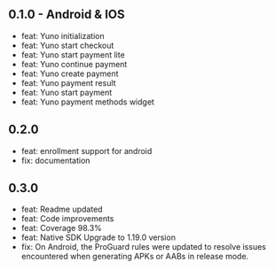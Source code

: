 ## 0.1.0 - Android & IOS
- feat: Yuno initialization
- feat: Yuno start checkout
- feat: Yuno start payment lite
- feat: Yuno continue payment
- feat: Yuno create payment
- feat: Yuno payment result
- feat: Yuno start payment
- feat: Yuno payment methods widget
## 0.2.0
- feat: enrollment support for android
- fix: documentation
## 0.3.0
- feat: Readme updated
- feat: Code improvements
- feat: Coverage 98.3%
- feat: Native SDK Upgrade to 1.19.0 version
- fix: On Android, the ProGuard rules were updated to resolve issues encountered when generating APKs or AABs in release mode.
